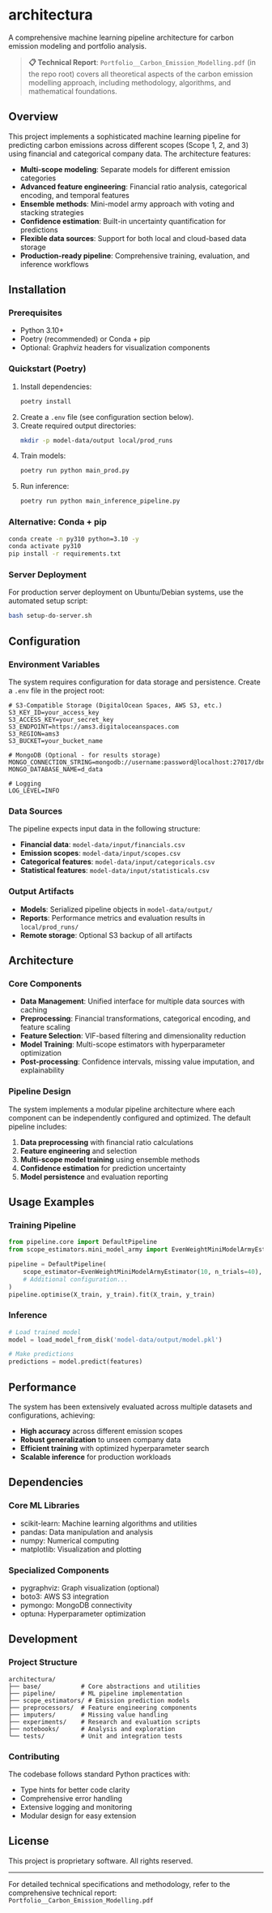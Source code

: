 # architectura

A comprehensive machine learning pipeline architecture for carbon emission modeling and portfolio analysis.

> **📋 Technical Report**: `Portfolio__Carbon_Emission_Modelling.pdf` (in the repo root) covers all theoretical aspects of the carbon emission modelling approach, including methodology, algorithms, and mathematical foundations.

## Overview

This project implements a sophisticated machine learning pipeline for predicting carbon emissions across different scopes (Scope 1, 2, and 3) using financial and categorical company data. The architecture features:

- **Multi-scope modeling**: Separate models for different emission categories
- **Advanced feature engineering**: Financial ratio analysis, categorical encoding, and temporal features
- **Ensemble methods**: Mini-model army approach with voting and stacking strategies
- **Confidence estimation**: Built-in uncertainty quantification for predictions
- **Flexible data sources**: Support for both local and cloud-based data storage
- **Production-ready pipeline**: Comprehensive training, evaluation, and inference workflows

## Installation

### Prerequisites
- Python 3.10+
- Poetry (recommended) or Conda + pip
- Optional: Graphviz headers for visualization components

### Quickstart (Poetry)
1. Install dependencies:
   ```bash
   poetry install
   ```
2. Create a `.env` file (see configuration section below).
3. Create required output directories:
   ```bash
   mkdir -p model-data/output local/prod_runs
   ```
4. Train models:
   ```bash
   poetry run python main_prod.py
   ```
5. Run inference:
   ```bash
   poetry run python main_inference_pipeline.py
   ```

### Alternative: Conda + pip
```bash
conda create -n py310 python=3.10 -y
conda activate py310
pip install -r requirements.txt
```

### Server Deployment
For production server deployment on Ubuntu/Debian systems, use the automated setup script:
```bash
bash setup-do-server.sh
```

## Configuration

### Environment Variables
The system requires configuration for data storage and persistence. Create a `.env` file in the project root:

```dotenv
# S3-Compatible Storage (DigitalOcean Spaces, AWS S3, etc.)
S3_KEY_ID=your_access_key
S3_ACCESS_KEY=your_secret_key
S3_ENDPOINT=https://ams3.digitaloceanspaces.com
S3_REGION=ams3
S3_BUCKET=your_bucket_name

# MongoDB (Optional - for results storage)
MONGO_CONNECTION_STRING=mongodb://username:password@localhost:27017/dbname
MONGO_DATABASE_NAME=d_data

# Logging
LOG_LEVEL=INFO
```

### Data Sources
The pipeline expects input data in the following structure:
- **Financial data**: `model-data/input/financials.csv`
- **Emission scopes**: `model-data/input/scopes.csv`
- **Categorical features**: `model-data/input/categoricals.csv`
- **Statistical features**: `model-data/input/statisticals.csv`

### Output Artifacts
- **Models**: Serialized pipeline objects in `model-data/output/`
- **Reports**: Performance metrics and evaluation results in `local/prod_runs/`
- **Remote storage**: Optional S3 backup of all artifacts

## Architecture

### Core Components
- **Data Management**: Unified interface for multiple data sources with caching
- **Preprocessing**: Financial transformations, categorical encoding, and feature scaling
- **Feature Selection**: VIF-based filtering and dimensionality reduction
- **Model Training**: Multi-scope estimators with hyperparameter optimization
- **Post-processing**: Confidence intervals, missing value imputation, and explainability

### Pipeline Design
The system implements a modular pipeline architecture where each component can be independently configured and optimized. The default pipeline includes:

1. **Data preprocessing** with financial ratio calculations
2. **Feature engineering** and selection
3. **Multi-scope model training** using ensemble methods
4. **Confidence estimation** for prediction uncertainty
5. **Model persistence** and evaluation reporting

## Usage Examples

### Training Pipeline
```python
from pipeline.core import DefaultPipeline
from scope_estimators.mini_model_army import EvenWeightMiniModelArmyEstimator

pipeline = DefaultPipeline(
    scope_estimator=EvenWeightMiniModelArmyEstimator(10, n_trials=40),
    # Additional configuration...
)
pipeline.optimise(X_train, y_train).fit(X_train, y_train)
```

### Inference
```python
# Load trained model
model = load_model_from_disk('model-data/output/model.pkl')

# Make predictions
predictions = model.predict(features)
```

## Performance

The system has been extensively evaluated across multiple datasets and configurations, achieving:
- **High accuracy** across different emission scopes
- **Robust generalization** to unseen company data
- **Efficient training** with optimized hyperparameter search
- **Scalable inference** for production workloads

## Dependencies

### Core ML Libraries
- scikit-learn: Machine learning algorithms and utilities
- pandas: Data manipulation and analysis
- numpy: Numerical computing
- matplotlib: Visualization and plotting

### Specialized Components
- pygraphviz: Graph visualization (optional)
- boto3: AWS S3 integration
- pymongo: MongoDB connectivity
- optuna: Hyperparameter optimization

## Development

### Project Structure
```
architectura/
├── base/           # Core abstractions and utilities
├── pipeline/       # ML pipeline implementation
├── scope_estimators/ # Emission prediction models
├── preprocessors/  # Feature engineering components
├── imputers/       # Missing value handling
├── experiments/    # Research and evaluation scripts
├── notebooks/      # Analysis and exploration
└── tests/          # Unit and integration tests
```

### Contributing
The codebase follows standard Python practices with:
- Type hints for better code clarity
- Comprehensive error handling
- Extensive logging and monitoring
- Modular design for easy extension

## License

This project is proprietary software. All rights reserved.

---

For detailed technical specifications and methodology, refer to the comprehensive technical report: `Portfolio__Carbon_Emission_Modelling.pdf`
